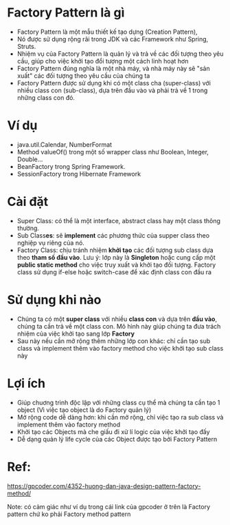 # Factory Pattern là gì
- Factory Pattern là một mẫu thiết kế tạo dựng (Creation Pattern), 
- Nó được sử dụng rộng rãi trong JDK và các Framework như Spring, Struts.
- Nhiệm vụ của Factory Pattern là quản lý và trả về các đối tượng theo yêu cầu,
  giúp cho việc khởi tạo đổi tượng một cách linh hoạt hơn
- Factory Pattern đúng nghĩa là một nhà máy, và nhà máy này sẽ "sản xuất"
  các đối tượng theo yêu cầu của chúng ta
- Factory Pattern được sử dụng khi có một class cha (super-class) với
  nhiều class con (sub-class), dựa trên đầu vào và phải trả về 1 trong
  những class con đó.

# Ví dụ
- java.util.Calendar, NumberFormat
- Method valueOf() trong một số wrapper class như Boolean, Integer, Double…
- BeanFactory trong Spring Framework.
- SessionFactory trong Hibernate Framework

# Cài đặt
- Super Class: có thể là một interface, abstract class hay một class thông thường.
- Sub Class**es**: sẽ **implement** các phương thức của supper class
  theo nghiệp vụ riêng của nó.
- Factory Class: chịu tránh nhiệm **khởi tạo** các đối tượng sub class
  dựa theo **tham số đầu vào**. Lưu ý: lớp này là **Singleton** hoặc cung cấp một
  **public static method** cho việc truy xuất và khởi tạo đối tượng. Factory class
  sử dụng if-else hoặc switch-case để xác định class con đầu ra

# Sử dụng khi nào
- Chúng ta có một **super class** với nhiều **class con** và dựa trên **đầu vào**,
  chúng ta cần trả về một class con. Mô hình này giúp chúng ta đưa trách nhiệm của việc
  khởi tạo sang lớp **Factory**
- Sau này nếu cần mở rộng thêm những lớp con khác: chỉ cần tạo sub class và
  implement thêm vào factory method cho việc khởi tạo sub class này

# Lợi ích
- Giúp chuơng trình độc lập với những class cụ thể mà chúng ta cần tạo 1 object
  (Vì việc tạo object là do Factory quản lý)
- Mở rộng code dễ dàng hơn: khi cần mở rộng, chỉ việc tạo ra sub class và
  implement thêm vào factory method
- Khởi tạo các Objects mà che giấu đi xử lí logic của việc khởi tạo đấy
- Dễ dạng quản lý life cycle của các Object được tạo bởi Factory Pattern

# Ref:
https://gpcoder.com/4352-huong-dan-java-design-pattern-factory-method/

Note: có cảm giác như ví dụ trong cái link của gpcoder ở trên là Factory pattern chứ ko phải Factory method pattern
